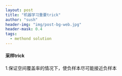 ```yaml
---
layout: post
title: "机器学习重要trick"
author: "sush"
header-img: "img/post-bg-web.jpg"
header-mask: 0.4
tags:
  - methond solution
---
```


#### 采样trick
1.保证空间覆盖率的情况下，使负样本尽可能接近负样本
